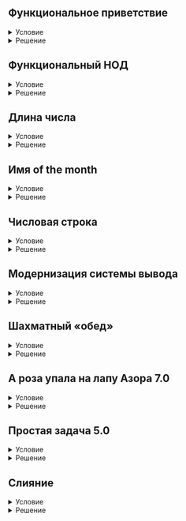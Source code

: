 ## Функциональное приветствие

<details>
  <summary>Условие</summary>
  Большинство задач этой главы ориентировано на отработку навыков по разработке функций.

  Ваше решение будет использоваться как библиотека.
  
  Напишите функцию print_hello, которая принимает имя пользователя и выводит приветствие в стандартный поток вывода.
  
  ### Примечание
  Ваше решение должно содержать только функции. 
  В решении не должно быть вызовов требуемых функций.


</details>

<details>
  <summary>Решение</summary>

  ```python
  def print_hello(user):
      return print(f'Hello, {user}!')
  ```

</details>

## Функциональный НОД

<details>
  <summary>Условие</summary>
  Напишите функцию gcd, которая принимает два натуральных числа и возвращает их наибольший общий делитель.

  ### Примечание
  Ваше решение должно содержать только функции. 
  В решении не должно быть вызовов требуемых функций.


</details>

<details>
  <summary>Решение</summary>

  ```python
  def gcd(a, b):
      while a != 0 and b != 0:
          if a > b:
              a = a % b
          else:
              b = b % a
      return a + b
  ```

</details>

## Длина числа

<details>
  <summary>Условие</summary>
  Разработайте функцию number_length, которая принимает одно целое число и возвращает его длину без учёта знака.

  ### Примечание
  Ваше решение должно содержать только функции. 
  В решении не должно быть вызовов требуемых функций.
  

</details>

<details>
  <summary>Решение</summary>

  ```python
  def number_length(number):
      number = str(number)
      if number[0] == "-":
          number = number[1:]
      length = 0
      for digit in number:
          length += 1
      return length

  ```

</details>

## Имя of the month

<details>
  <summary>Условие</summary>
  Разработайте функцию month, которая принимает номер месяца и обозначение языка ("ru", "en") и возвращает название заданного месяца в заданном языке с заглавной буквы.

  ### Примечание
  Ваше решение должно содержать только функции. 
  В решении не должно быть вызовов требуемых функций.


</details>

<details>
  <summary>Решение</summary>

  ```python
  def month(index, language):
    
      months = {
          'ru': ['Январь', 'Февраль', 'Март', 'Апрель', 'Май', 'Июнь', 'Июль',
                 'Август', 'Сентябрь', 'Октябрь', 'Ноябрь', 'Декабрь'],
          'en': ['January', 'February', 'March', 'April', 'May', 'June', 'July',
                 'August', 'September', 'October', 'November', 'December']
               }
      
      return months[language][index - 1]
  ```

</details>

## Числовая строка

<details>
  <summary>Условие</summary>
  Разработайте функцию split_numbers, которая принимает строку целых чисел, разделённых пробелами, и возвращает кортеж из этих чисел.

  ### Примечание
  Ваше решение должно содержать только функции. 
  В решении не должно быть вызовов требуемых функций.
  
  Вы можете спросить: почему кортеж, а не список. Всё дело в безопасности. Кортежи неизменяемые коллекции и их безопаснее передавать в функцию или из неё.


</details>

<details>
  <summary>Решение</summary>

  ```python
  def split_numbers(text):
      lisf_of_numbers = list()
      text += " "
      temp = ""
      for letter in text:
          if letter != " ":
              temp += letter
          else:
              lisf_of_numbers.append(int(temp))
              temp = ""
      return tuple(lisf_of_numbers)
  ```

</details>

## Модернизация системы вывода

<details>
  <summary>Условие</summary>
  Разработайте функцию modern_print, которая принимает строку и выводит её, если она не была выведена ранее.

  ### Примечание
  В решении не должно быть вызовов требуемых функций.


</details>

<details>
  <summary>Решение</summary>

  ```python
  def modern_print(text):
      global list_of_previous
      if text not in list_of_previous:
          print(text)
          list_of_previous.add(text)
      else:
          return
  
  
  list_of_previous = set()
  ```

</details>

## Шахматный «обед»

<details>
  <summary>Условие</summary>
  Напишите функцию can_eat, которая принимает положение коня и другой фигуры в виде кортежей из двух координат, а возвращает булево значение: True если конь съедает фигуру и False иначе.

  ### Примечание
  Ваше решение должно содержать только функции. 
  В решении не должно быть вызовов требуемых функций.


</details>

<details>
  <summary>Решение</summary>

  ```python
  def can_eat(chess_pos, to_eat):
      move_set = {(1, 2), (2, 1)}
      can_be = set()
      for move in move_set:
          can_be.add((chess_pos[0] + move[0], chess_pos[1] + move[1]))
          can_be.add((chess_pos[0] - move[0], chess_pos[1] - move[1]))
          can_be.add((chess_pos[0] - move[0], chess_pos[1] + move[1]))
          can_be.add((chess_pos[0] + move[0], chess_pos[1] - move[1]))
  
      if to_eat in can_be:
          return True
      else:
          return False

  ```

</details>

## А роза упала на лапу Азора 7.0

<details>
  <summary>Условие</summary>
  Напишите функцию is_palindrome, которая принимает натуральное число, строку, кортеж или список, а возвращает логическое значение: True — если передан палиндром, а в противном случае — False.

  ### Примечание
  Ваше решение должно содержать только функции. 
  В решении не должно быть вызовов требуемых функций.
  
  Для определения типа параметра можно воспользоваться функцией type или более продвинутой isinstance.


</details>

<details>
  <summary>Решение</summary>

  ```python
  def is_palindrome(something):
      match something:
          case str() | int():
              something = str(something)
              if something == something[::-1]:
                  return True
              else:
                  return False
          case list() | tuple():
              len_smth = len(something)
              for i in range(len_smth // 2):
                  if something[i] != something[len_smth - (i + 1)]:
                      return False
              return True
  ```

</details>

## Простая задача 5.0

<details>
  <summary>Условие</summary>
  Напишите функцию is_prime, которая принимает натуральное число, а возвращает булево значение: True — если переданное число простое, а иначе — False.

  ### Примечание
  Ваше решение должно содержать только функции. 
  В решении не должно быть вызовов требуемых функций.


</details>

<details>
  <summary>Решение</summary>

  ```python
  def is_prime(number):
      if number < 2:
          return False
  
      divider = 2
      while divider <= number ** 0.5:
          if number % divider == 0:
              return False
          divider += 1
      return True
  ```

</details>

## Слияние

<details>
  <summary>Условие</summary>
  Напишите функцию merge, которая принимает два отсортированных по возрастанию кортежа целых чисел, а возвращает один из всех переданных чисел.

  ### Примечание
  Ваше решение должно содержать только функции. 
  В решении не должно быть вызовов требуемых функций. 
  В этой задаче отключены стандартные сортировки


</details>

<details>
  <summary>Решение</summary>

  ```python
  def merge(first_tuple, second_tuple):
      merged_tuple = list()
      len_first = len(first_tuple)
      len_second = len(second_tuple)
      count_first = 0
      count_second = 0
      while (count_first < len_first) and (count_second < len_second):
          a = first_tuple[count_first]
          b = second_tuple[count_second]
          if min(a, b) == a:
              merged_tuple.append(a)
              count_first += 1
          elif min(a, b) == b:
              merged_tuple.append(b)
              count_second += 1
      if count_first == len_first:
          for i in range(count_second, len_second):
              merged_tuple.append(second_tuple[i])
      elif count_second == len_second:
          for i in range(count_first, len_first):
              merged_tuple.append(first_tuple[i])
      return merged_tuple
  ```

</details>

